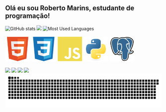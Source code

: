 ## Olá eu sou Roberto Marins, estudante de programação!


<div>
	<img src="https://github-readme-stats-git-masterrstaa-rickstaa.vercel.app/api?username=robertomarins&hide_title=true&show_icons=true&include_all_commits=false&count_private=true&line_height=35&hide=issues&bg_color=000&title_color=FFF&text_color=FFF&border_radius=3&border_color=FFF&icon_color=FFF&theme=robertomarins" alt="GitHub stats">
	<img height="180em" src="https://github-readme-stats.vercel.app/api/top-langs/?username=robertomarins&layout=compact&langs_count=6&theme=tokyonight"/>
	<img height="180em" src="https://github-readme-stats-git-masterrstaa-rickstaa.vercel.app/api/top-langs/?username=robertomarins&line_height=100&card_width=290&layout=compact&count_private=true&langs_count=6&show_icons=true&title_color=FF00F6&hide=html,css&bg_color=000&text_color=8B8B8B&border_radius=3&border_color=561760&count_private=true" alt="Most Used Languages">
</div> 
<br>
<div>
	<img alt="HTML5" width="80" src="https://raw.githubusercontent.com/devicons/devicon/master/icons/html5/html5-original.svg">
	<img alt="CSS3" width="80" src="https://raw.githubusercontent.com/devicons/devicon/master/icons/css3/css3-original.svg">
	<img alt="JS" width="80" src="https://raw.githubusercontent.com/devicons/devicon/master/icons/javascript/javascript-plain.svg">
	<img alt="JS" width="80" src="https://github.com/devicons/devicon/blob/master/icons/python/python-original.svg">
	<img alt="JS" width="80" src="https://github.com/devicons/devicon/blob/master/icons/postgresql/postgresql-original.svg">
</div>
<br>
<div> 
	<a href="https://instagram.com/betorfm" rel="external" target="_blank"><img src="https://img.shields.io/badge/-Instagram-%23E4405F?style=for-the-badge&logo=instagram&logoColor=white" target="_blank"></a>
	<a href="#" target="_blank"><img src="https://img.shields.io/badge/Discord-7289DA?style=for-the-badge&logo=discord&logoColor=white"></a> 
  	<a href = "mailto:betorfm88@gmail.com" target="_blank"><img src="https://img.shields.io/badge/-Gmail-%23333?style=for-the-badge&logo=gmail&logoColor=white" target="_blank"></a>
 	<a href="https://www.linkedin.com/in/betorfm/?originalSubdomain=br" target="_blank"><img src="https://img.shields.io/badge/-LinkedIn-%230077B5?style=for-the-badge&logo=linkedin&logoColor=white"></a>
	
</div>

<picture align="center">
  <source media="(prefers-color-scheme: dark)" srcset="https://raw.githubusercontent.com/robertomarins/robertomarins/output/github-contribution-grid-snake-dark.svg">
  <source media="(prefers-color-scheme: light)" srcset="https://raw.githubusercontent.com/robertomarins/robertomarins/output/github-contribution-grid-snake-dark.svg">
  <img align="center" alt="github contribution grid snake animation" src="https://raw.githubusercontent.com/robertomarins/robertomarins/output/github-contribution-grid-snake.svg">
</picture>



<!--

 <img align="center" alt="Rafa-Ts" height="30" width="40" src="https://raw.githubusercontent.com/devicons/devicon/master/icons/typescript/typescript-plain.svg">

  <img align="center" alt="Rafa-React" height="30" width="40" src="https://raw.githubusercontent.com/devicons/devicon/master/icons/react/react-original.svg">
<img align="center" alt="Rafa-Python" height="30" width="40" src="https://raw.githubusercontent.com/devicons/devicon/master/icons/python/python-original.svg">
  <img align="center" alt="Rafa-Csharp" height="30" width="40" src="https://raw.githubusercontent.com/devicons/devicon/master/icons/csharp/csharp-original.svg">
- 🔭 I’m currently working on ...
- 🌱 I’m currently learning ...
- 👯 I’m looking to collaborate on ...
- 🤔 I’m looking for help with ...
- 💬 Ask me about ...
- 📫 How to reach me: ...
- 😄 Pronouns: ...
- ⚡ Fun fact: ...
	<a href="https://www.twitch.tv/rafaballerinii" target="_blank"><img src="https://img.shields.io/badge/Twitch-9146FF?style=for-the-badge&logo=twitch&logoColor=white" target="_blank"></a>
<a href="https://www.youtube.com/channel/UC_-uuuZbY0AAt9CViNzvc-Q" target="_blank"><img src="https://img.shields.io/badge/YouTube-FF0000?style=for-the-badge&logo=youtube&logoColor=white" target="_blank"></a>
-->
